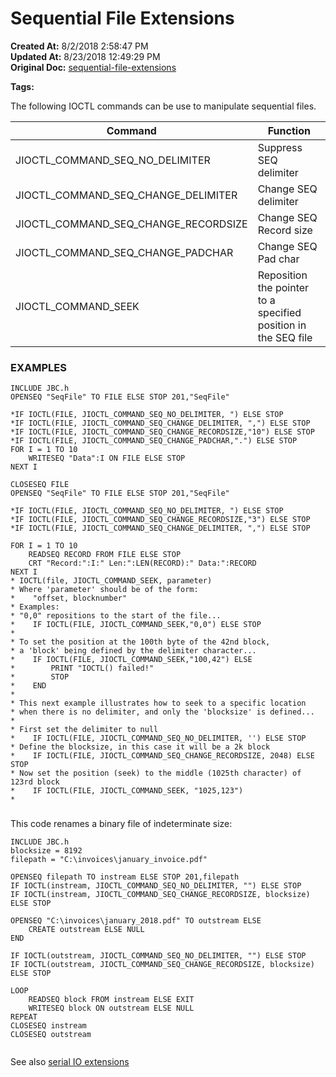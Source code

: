 # Sequential File Extensions

**Created At:** 8/2/2018 2:58:47 PM  
**Updated At:** 8/23/2018 12:49:29 PM  
**Original Doc:** [sequential-file-extensions](https://docs.jbase.com/36868-jbase-basic/sequential-file-extensions)  

**Tags:**
<badge text='files' vertical='middle' />

The following IOCTL commands can be use to manipulate sequential files.


| Command<br> | Function<br> |
| --- | --- |
| JIOCTL\_COMMAND\_SEQ\_NO\_DELIMITER<br> | Suppress SEQ delimiter<br> |
| JIOCTL\_COMMAND\_SEQ\_CHANGE\_DELIMITER<br> | Change SEQ delimiter<br> |
| JIOCTL\_COMMAND\_SEQ\_CHANGE\_RECORDSIZE<br> | Change SEQ Record size<br> |
| JIOCTL\_COMMAND\_SEQ\_CHANGE\_PADCHAR<br> | Change SEQ Pad char<br> |
| JIOCTL\_COMMAND\_SEEK<br> | Reposition the pointer to a specified position in the SEQ file<br> |


### 


### EXAMPLES

```
INCLUDE JBC.h
OPENSEQ "SeqFile" TO FILE ELSE STOP 201,"SeqFile"

*IF IOCTL(FILE, JIOCTL_COMMAND_SEQ_NO_DELIMITER, ") ELSE STOP
*IF IOCTL(FILE, JIOCTL_COMMAND_SEQ_CHANGE_DELIMITER, ",") ELSE STOP
*IF IOCTL(FILE, JIOCTL_COMMAND_SEQ_CHANGE_RECORDSIZE,"10") ELSE STOP
*IF IOCTL(FILE, JIOCTL_COMMAND_SEQ_CHANGE_PADCHAR,".") ELSE STOP
FOR I = 1 TO 10
    WRITESEQ "Data":I ON FILE ELSE STOP
NEXT I

CLOSESEQ FILE
OPENSEQ "SeqFile" TO FILE ELSE STOP 201,"SeqFile"

*IF IOCTL(FILE, JIOCTL_COMMAND_SEQ_NO_DELIMITER, ") ELSE STOP
*IF IOCTL(FILE, JIOCTL_COMMAND_SEQ_CHANGE_RECORDSIZE,"3") ELSE STOP
*IF IOCTL(FILE, JIOCTL_COMMAND_SEQ_CHANGE_DELIMITER, ",") ELSE STOP

FOR I = 1 TO 10
    READSEQ RECORD FROM FILE ELSE STOP
    CRT "Record:":I:" Len:":LEN(RECORD):" Data:":RECORD
NEXT I
* IOCTL(file, JIOCTL_COMMAND_SEEK, parameter)
* Where 'parameter' should be of the form:
*    "offset, blocknumber"
* Examples:
* "0,0" repositions to the start of the file...
*    IF IOCTL(FILE, JIOCTL_COMMAND_SEEK,"0,0") ELSE STOP
*
* To set the position at the 100th byte of the 42nd block,
* a 'block' being defined by the delimiter character...
*    IF IOCTL(FILE, JIOCTL_COMMAND_SEEK,"100,42") ELSE
*        PRINT "IOCTL() failed!"
*        STOP
*    END
*
* This next example illustrates how to seek to a specific location
* when there is no delimiter, and only the 'blocksize' is defined...
*
* First set the delimiter to null
*    IF IOCTL(FILE, JIOCTL_COMMAND_SEQ_NO_DELIMITER, '') ELSE STOP
* Define the blocksize, in this case it will be a 2k block
*    IF IOCTL(FILE, JIOCTL_COMMAND_SEQ_CHANGE_RECORDSIZE, 2048) ELSE STOP
* Now set the position (seek) to the middle (1025th character) of 123rd block
*    IF IOCTL(FILE, JIOCTL_COMMAND_SEEK, "1025,123")
* 
```

### 


This code renames a binary file of indeterminate size:

```
INCLUDE JBC.h
blocksize = 8192
filepath = "C:\invoices\january_invoice.pdf"

OPENSEQ filepath TO instream ELSE STOP 201,filepath
IF IOCTL(instream, JIOCTL_COMMAND_SEQ_NO_DELIMITER, "") ELSE STOP
IF IOCTL(instream, JIOCTL_COMMAND_SEQ_CHANGE_RECORDSIZE, blocksize) ELSE STOP

OPENSEQ "C:\invoices\january_2018.pdf" TO outstream ELSE
    CREATE outstream ELSE NULL
END

IF IOCTL(outstream, JIOCTL_COMMAND_SEQ_NO_DELIMITER, "") ELSE STOP
IF IOCTL(outstream, JIOCTL_COMMAND_SEQ_CHANGE_RECORDSIZE, blocksize) ELSE STOP

LOOP
    READSEQ block FROM instream ELSE EXIT
    WRITESEQ block ON outstream ELSE NULL
REPEAT
CLOSESEQ instream
CLOSESEQ outstream
 
```



See also [serial IO extensions](./../serial-i&o-extensions)
